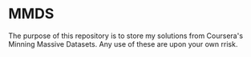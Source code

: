 # MMDS
The purpose of this repository is to store my solutions from Coursera's Minning Massive Datasets. Any use of these are upon your own rrisk.
